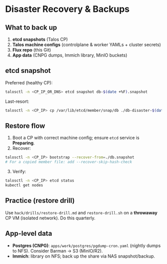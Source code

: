 # Disaster Recovery & Backups

## What to back up
1. **etcd snapshots** (Talos CP)
2. **Talos machine configs** (controlplane & worker YAMLs + cluster secrets)
3. **Flux repo** (this Git)
4. **App data** (CNPG dumps, Immich library, MinIO buckets)

## etcd snapshot
Preferred (healthy CP):
```bash
talosctl -n <CP_IP_OR_DNS> etcd snapshot db-$(date +%F).snapshot
```
Last-resort:
```bash
talosctl -n <CP_IP> cp /var/lib/etcd/member/snap/db ./db-disaster-$(date +%F).snapshot
```

## Restore flow
1) Boot a CP with correct machine config; ensure `etcd` service is **Preparing**.
2) Recover:
```bash
talosctl -n <CP_IP> bootstrap --recover-from=./db.snapshot
# For a copied member file: add --recover-skip-hash-check
```
3) Verify:
```bash
talosctl -n <CP_IP> etcd status
kubectl get nodes
```

## Practice (restore drill)
Use `hack/drills/restore-drill.md` and `restore-drill.sh` on a **throwaway** CP VM (isolated network). Do this quarterly.

## App-level data
- **Postgres (CNPG)**: `apps/work/postgres/pgdump-cron.yaml` (nightly dumps to NFS). Consider Barman → S3 (MinIO/R2).
- **Immich**: library on NFS; back up the share via NAS snapshot/backup.
